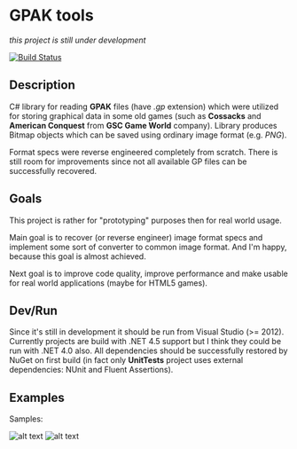 # GPAK tools

*this project is still under development*

[![Build Status](https://travis-ci.org/klym1/Gpak-tools.svg)](https://travis-ci.org/klym1/Gpak-tools)

## Description

C# library for reading **GPAK** files (have *.gp* extension) which were utilized for storing graphical data in some old games (such as **Cossacks** and **American Conquest** from **GSC Game World** company). Library produces Bitmap objects which can be saved using ordinary image format (e.g. *PNG*).

Format specs were reverse engineered completely from scratch. There is still room for improvements since not all available GP files can be successfully recovered. 

## Goals

This project is rather for "prototyping" purposes then for real world usage. 

Main goal is to recover (or reverse engineer) image format specs and implement some sort of converter to common image format. And I'm happy, because this goal is almost achieved. 

Next goal is to improve code quality, improve performance and make usable for real world applications (maybe for HTML5 games).

## Dev/Run

Since it's still in development it should be run from Visual Studio (>= 2012). Currently projects are build with .NET 4.5 support but I think they could be run with .NET 4.0 also. All dependencies should be successfully restored by NuGet on first build (in fact only **UnitTests** project uses external dependencies: NUnit and Fluent Assertions).

## Examples

Samples:

![alt text](https://raw.githubusercontent.com/klym1/Gpak-tools/master/OutputExamples/Example.PNG "Building from Cossacks Game")
![alt text](https://raw.githubusercontent.com/klym1/Gpak-tools/master/OutputExamples/Example2.PNG "Getman unit")
